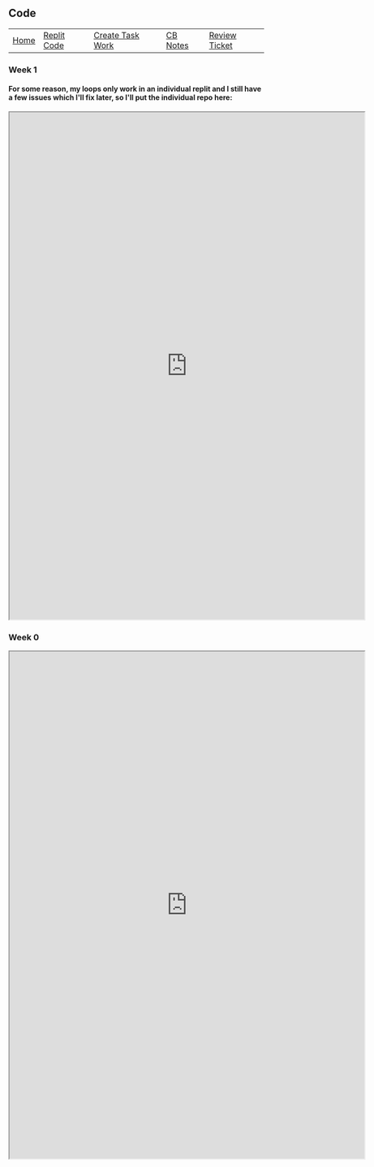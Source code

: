 ## Code

<!-- {% include navigation.html %} -->

<table>
     <tr>
         <td><a href="index">Home</a></td>
         <td><a href="code">Replit Code</a></td>
         <td><a href="create_task">Create Task Work</a></td>
         <td><a href="notes">CB Notes</a></td>
         <td><a href="https://github.com/PrishaB/Individual_Repo2.0/projects/1#card-79113428">Review Ticket</a></td>
     </tr>
 </table>

### Week 1
#### For some reason, my loops only work in an individual replit and I still have a few issues which I'll fix later, so I'll put the individual repo here:
<iframe height="1000px" width="700px" src=https://replit.com/@PrishaBoreddy/Week-1-Repl#main.py></iframe>

### Week 0
<iframe height="1000px" width="700px" src=https://replit.com/@PrishaBoreddy/PleasingFaithfulPostscript#main.py></iframe>
